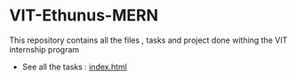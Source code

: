 # VIT-Ethunus-MERN
 This repository contains all the files , tasks and project done withing the VIT internship program

- See all the tasks : [index.html](https://uditsharma04.github.io/VIT-Ethunus-MERN/)
